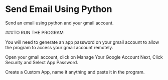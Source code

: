 # Send Email Using Python
Send an email using python and your gmail account.

###TO RUN THE PROGRAM

You will need to generate an app password on your gmail account to allow the program to access your gmail account remotely.

Open your gmail account, click on Manage Your Google Account
Next, Click Security and Select App Password.

Create a Custom App, name it anything and paste it in the program.
